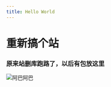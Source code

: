 ```yaml
---
title: Hello World
---
```

# 重新搞个站
### 原来站删库跑路了，以后有包放这里
![阿巴阿巴](https://gimg2.baidu.com/image_search/src=http%3A%2F%2Fimg1.daofengdj.com%2Fuploads%2Favatar%2F20200504%2F2n75yj9osgjgb59irqbhlbbt11iofiu4.jpg&refer=http%3A%2F%2Fimg1.daofengdj.com&app=2002&size=f9999,10000&q=a80&n=0&g=0n&fmt=jpeg?sec=1621691072&t=78b35658887ea7dbeeb9ed3cd903f5b7)
